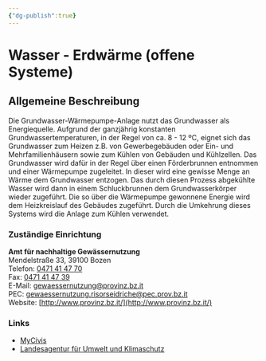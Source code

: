 ```yaml
---
{"dg-publish":true}
---
```


# Wasser - Erdwärme (offene Systeme)

## Allgemeine Beschreibung

Die Grundwasser-Wärmepumpe-Anlage nutzt das Grundwasser als Energiequelle. Aufgrund der ganzjährig konstanten Grundwassertemperaturen, in der Regel von ca. 8 - 12 ºC, eignet sich das Grundwasser zum Heizen z.B. von Gewerbegebäuden oder Ein- und Mehrfamilienhäusern sowie zum Kühlen von Gebäuden und Kühlzellen. Das Grundwasser wird dafür in der Regel über einen Förderbrunnen entnommen und einer Wärmepumpe zugeleitet. In dieser wird eine gewisse Menge an Wärme dem Grundwasser entzogen. Das durch diesen Prozess abgekühlte Wasser wird dann in einem Schluckbrunnen dem Grundwasserkörper wieder zugeführt. Die so über die Wärmepumpe gewonnene Energie wird dem Heizkreislauf des Gebäudes zugeführt. Durch die Umkehrung dieses Systems wird die Anlage zum Kühlen verwendet.

### Zuständige Einrichtung

**Amt für nachhaltige Gewässernutzung**  
Mendelstraße 33, 39100 Bozen  
Telefon: [0471 41 47 70](tel:0471414770)  
Fax: [0471 41 47 39](tel:0471414739)  
E-Mail: [gewaessernutzung@provinz.bz.it](mailto:gewaessernutzung@provinz.bz.it)  
PEC: [gewaessernutzung.risorseidriche@pec.prov.bz.it](mailto:gewaessernutzung.risorseidriche@pec.prov.bz.it)  
Website: [http://www.provinz.bz.it/](http://www.provinz.bz.it/)

### Links
- [MyCivis](https://civis.bz.it/de/dienste/dienst.html?id=1028560)
- [Landesagentur für Umwelt und Klimaschutz](https://umwelt.provinz.bz.it/wasser/offene-systeme.asp)